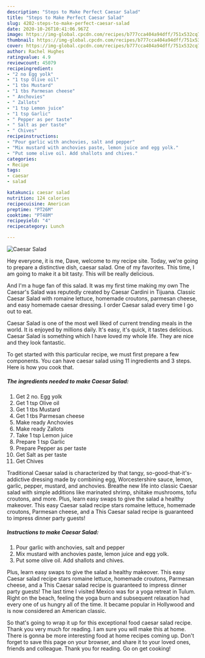 ```yaml
---
description: "Steps to Make Perfect Caesar Salad"
title: "Steps to Make Perfect Caesar Salad"
slug: 4202-steps-to-make-perfect-caesar-salad
date: 2020-10-26T10:41:06.967Z
image: https://img-global.cpcdn.com/recipes/b777cca404a94dff/751x532cq70/caesar-salad-recipe-main-photo.jpg
thumbnail: https://img-global.cpcdn.com/recipes/b777cca404a94dff/751x532cq70/caesar-salad-recipe-main-photo.jpg
cover: https://img-global.cpcdn.com/recipes/b777cca404a94dff/751x532cq70/caesar-salad-recipe-main-photo.jpg
author: Rachel Hughes
ratingvalue: 4.9
reviewcount: 45079
recipeingredient:
- "2 no Egg yolk"
- "1 tsp Olive oil"
- "1 tbs Mustard"
- "1 tbs Parmesan cheese"
- " Anchovies"
- " Zallots"
- "1 tsp Lemon juice"
- "1 tsp Garlic"
- " Pepper as per taste"
- " Salt as per taste"
- " Chives"
recipeinstructions:
- "Pour garlic with anchovies, salt and pepper"
- "Mix mustard with anchovies paste, lemon juice and egg yolk."
- "Put some olive oil. Add shallots and chives."
categories:
- Recipe
tags:
- caesar
- salad

katakunci: caesar salad 
nutrition: 124 calories
recipecuisine: American
preptime: "PT26M"
cooktime: "PT48M"
recipeyield: "4"
recipecategory: Lunch

---
```



![Caesar Salad](https://img-global.cpcdn.com/recipes/b777cca404a94dff/751x532cq70/caesar-salad-recipe-main-photo.jpg)

Hey everyone, it is me, Dave, welcome to my recipe site. Today, we're going to prepare a distinctive dish, caesar salad. One of my favorites. This time, I am going to make it a bit tasty. This will be really delicious.

And I&#39;m a huge fan of this salad. It was my first time making my own The Caesar&#39;s Salad was reputedly created by Caesar Cardini in Tijuana. Classic Caesar Salad with romaine lettuce, homemade croutons, parmesan cheese, and easy homemade caesar dressing. I order Caesar salad every time I go out to eat.

Caesar Salad is one of the most well liked of current trending meals in the world. It is enjoyed by millions daily. It's easy, it's quick, it tastes delicious. Caesar Salad is something which I have loved my whole life. They are nice and they look fantastic.


To get started with this particular recipe, we must first prepare a few components. You can have caesar salad using 11 ingredients and 3 steps. Here is how you cook that.

<!--inarticleads1-->

##### The ingredients needed to make Caesar Salad:

1. Get 2 no. Egg yolk
1. Get 1 tsp Olive oil
1. Get 1 tbs Mustard
1. Get 1 tbs Parmesan cheese
1. Make ready  Anchovies
1. Make ready  Zallots
1. Take 1 tsp Lemon juice
1. Prepare 1 tsp Garlic
1. Prepare  Pepper as per taste
1. Get  Salt as per taste
1. Get  Chives


Traditional Caesar salad is characterized by that tangy, so-good-that-it&#39;s-addictive dressing made by combining egg, Worcestershire sauce, lemon, garlic, pepper, mustard, and anchovies. Breathe new life into classic Caesar salad with simple additions like marinated shrimp, shiitake mushrooms, tofu croutons, and more. Plus, learn easy swaps to give the salad a healthy makeover. This easy Caesar salad recipe stars romaine lettuce, homemade croutons, Parmesan cheese, and a This Caesar salad recipe is guaranteed to impress dinner party guests! 

<!--inarticleads2-->

##### Instructions to make Caesar Salad:

1. Pour garlic with anchovies, salt and pepper
1. Mix mustard with anchovies paste, lemon juice and egg yolk.
1. Put some olive oil. Add shallots and chives.


Plus, learn easy swaps to give the salad a healthy makeover. This easy Caesar salad recipe stars romaine lettuce, homemade croutons, Parmesan cheese, and a This Caesar salad recipe is guaranteed to impress dinner party guests! The last time I visited Mexico was for a yoga retreat in Tulum. Right on the beach, feeling the yoga burn and subsequent relaxation had every one of us hungry all of the time. It became popular in Hollywood and is now considered an American classic. 

So that's going to wrap it up for this exceptional food caesar salad recipe. Thank you very much for reading. I am sure you will make this at home. There is gonna be more interesting food at home recipes coming up. Don't forget to save this page on your browser, and share it to your loved ones, friends and colleague. Thank you for reading. Go on get cooking!
